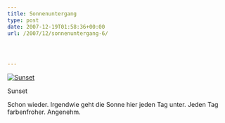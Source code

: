 ```yaml
---
title: Sonnenuntergang
type: post
date: 2007-12-19T01:58:36+00:00
url: /2007/12/sonnenuntergang-6/




---
```

<div class="flickr">
  <a href="http://www.flickr.com/photos/schreibblogade/2123147260/" title="Sunset"><img src="//farm3.static.flickr.com/2282/2123147260_71f2403738.jpg" alt="Sunset" /></a></p>

  <p>
    Sunset
  </p>
</div>

Schon wieder. Irgendwie geht die Sonne hier jeden Tag unter. Jeden Tag farbenfroher. Angenehm.
